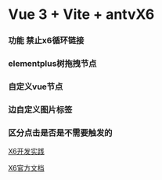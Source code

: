 # Vue 3 + Vite + antvX6
 ### 功能 禁止x6循环链接
 ### elementplus树拖拽节点
 ### 自定义vue节点
 ### 边自定义图片标签
 ### 区分点击是否是不需要触发的
  [X6开发实践](https://www.yuque.com/sxd_panda/antv/x6)
  
  [X6官方文档](https://x6.antv.antgroup.com/tutorial/getting-started)

